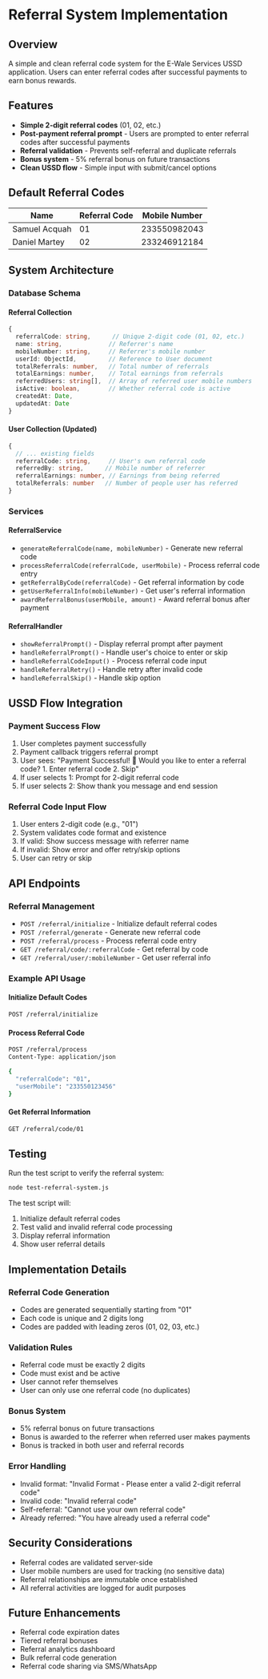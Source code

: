 # Referral System Implementation

## Overview

A simple and clean referral code system for the E-Wale Services USSD application. Users can enter referral codes after successful payments to earn bonus rewards.

## Features

- **Simple 2-digit referral codes** (01, 02, etc.)
- **Post-payment referral prompt** - Users are prompted to enter referral codes after successful payments
- **Referral validation** - Prevents self-referral and duplicate referrals
- **Bonus system** - 5% referral bonus on future transactions
- **Clean USSD flow** - Simple input with submit/cancel options

## Default Referral Codes

| Name | Referral Code | Mobile Number |
|------|---------------|---------------|
| Samuel Acquah | 01 | 233550982043 |
| Daniel Martey | 02 | 233246912184 |

## System Architecture

### Database Schema

#### Referral Collection
```typescript
{
  referralCode: string,      // Unique 2-digit code (01, 02, etc.)
  name: string,             // Referrer's name
  mobileNumber: string,     // Referrer's mobile number
  userId: ObjectId,         // Reference to User document
  totalReferrals: number,   // Total number of referrals
  totalEarnings: number,    // Total earnings from referrals
  referredUsers: string[],  // Array of referred user mobile numbers
  isActive: boolean,        // Whether referral code is active
  createdAt: Date,
  updatedAt: Date
}
```

#### User Collection (Updated)
```typescript
{
  // ... existing fields
  referralCode: string,     // User's own referral code
  referredBy: string,      // Mobile number of referrer
  referralEarnings: number, // Earnings from being referred
  totalReferrals: number   // Number of people user has referred
}
```

### Services

#### ReferralService
- `generateReferralCode(name, mobileNumber)` - Generate new referral code
- `processReferralCode(referralCode, userMobile)` - Process referral code entry
- `getReferralByCode(referralCode)` - Get referral information by code
- `getUserReferralInfo(mobileNumber)` - Get user's referral information
- `awardReferralBonus(userMobile, amount)` - Award referral bonus after payment

#### ReferralHandler
- `showReferralPrompt()` - Display referral prompt after payment
- `handleReferralPrompt()` - Handle user's choice to enter or skip
- `handleReferralCodeInput()` - Process referral code input
- `handleReferralRetry()` - Handle retry after invalid code
- `handleReferralSkip()` - Handle skip option

## USSD Flow Integration

### Payment Success Flow
1. User completes payment successfully
2. Payment callback triggers referral prompt
3. User sees: "Payment Successful! 🎉 Would you like to enter a referral code? 1. Enter referral code 2. Skip"
4. If user selects 1: Prompt for 2-digit referral code
5. If user selects 2: Show thank you message and end session

### Referral Code Input Flow
1. User enters 2-digit code (e.g., "01")
2. System validates code format and existence
3. If valid: Show success message with referrer name
4. If invalid: Show error and offer retry/skip options
5. User can retry or skip

## API Endpoints

### Referral Management
- `POST /referral/initialize` - Initialize default referral codes
- `POST /referral/generate` - Generate new referral code
- `POST /referral/process` - Process referral code entry
- `GET /referral/code/:referralCode` - Get referral by code
- `GET /referral/user/:mobileNumber` - Get user referral info

### Example API Usage

#### Initialize Default Codes
```bash
POST /referral/initialize
```

#### Process Referral Code
```bash
POST /referral/process
Content-Type: application/json

{
  "referralCode": "01",
  "userMobile": "233550123456"
}
```

#### Get Referral Information
```bash
GET /referral/code/01
```

## Testing

Run the test script to verify the referral system:

```bash
node test-referral-system.js
```

The test script will:
1. Initialize default referral codes
2. Test valid and invalid referral code processing
3. Display referral information
4. Show user referral details

## Implementation Details

### Referral Code Generation
- Codes are generated sequentially starting from "01"
- Each code is unique and 2 digits long
- Codes are padded with leading zeros (01, 02, 03, etc.)

### Validation Rules
- Referral code must be exactly 2 digits
- Code must exist and be active
- User cannot refer themselves
- User can only use one referral code (no duplicates)

### Bonus System
- 5% referral bonus on future transactions
- Bonus is awarded to the referrer when referred user makes payments
- Bonus is tracked in both user and referral records

### Error Handling
- Invalid format: "Invalid Format - Please enter a valid 2-digit referral code"
- Invalid code: "Invalid referral code"
- Self-referral: "Cannot use your own referral code"
- Already referred: "You have already used a referral code"

## Security Considerations

- Referral codes are validated server-side
- User mobile numbers are used for tracking (no sensitive data)
- Referral relationships are immutable once established
- All referral activities are logged for audit purposes

## Future Enhancements

- Referral code expiration dates
- Tiered referral bonuses
- Referral analytics dashboard
- Bulk referral code generation
- Referral code sharing via SMS/WhatsApp
